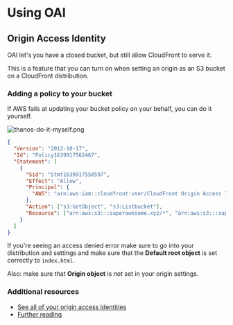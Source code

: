 # Using OAI

## Origin Access Identity

OAI let's you have a closed bucket, but still allow CloudFront to serve it.

This is a feature that you can turn on when setting an origin as an S3 bucket on a CloudFront distribution.

### Adding a policy to your bucket

If AWS fails at updating your bucket policy on your behalf, you can do it yourself.

![thanos-do-it-myself.png](Attachments/thanos-do-it-myself.png)

```json
{
  "Version": "2012-10-17",
  "Id": "Policy1639917562467",
  "Statement": [
    {
      "Sid": "Stmt1639917558597",
      "Effect": "Allow",
      "Principal": {
        "AWS": "arn:aws:iam::cloudfront:user/CloudFront Origin Access Identity EP6AJZA5FKG3P"
      },
      "Action": ["s3:GetObject", "s3:Listbucket"],
      "Resource": ["arn:aws:s3:::superawesome.xyz/*", "arn:aws:s3:::superawesome.xyz"]
    }
  ]
}
```

If you're seeing an access denied error make sure to go into your distribution and settings and make sure that the **Default root object** is set correctly to `index.html`.

Also: make sure that **Origin object** is _not_ set in your origin settings.

### Additional resources

- [See all of your origin access identities](https://console.aws.amazon.com/cloudfront/v3/home#/oai)
- [Further reading](https://docs.aws.amazon.com/AmazonCloudFront/latest/DeveloperGuide/private-content-restricting-access-to-s3.html)
